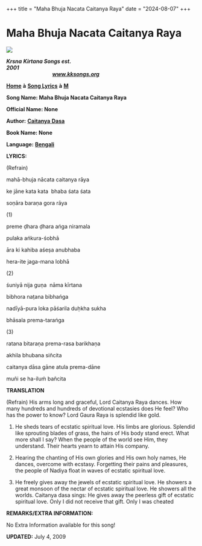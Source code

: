 +++
title = "Maha Bhuja Nacata Caitanya Raya"
date = "2024-08-07"
+++

# Maha Bhuja Nacata Caitanya Raya
[**![](http://kksongs.org/image_files/image002.jpg)**](http://kksongs.org/)

**_Krsna_** **_Kirtana Songs est. 2001_**                                                                                                                                                      **_www.kksongs.org_**

[**Home**](http://kksongs.org/) **à** [**Song Lyrics**](http://kksongs.org/lyrics.html) **à** [**M**](http://kksongs.org/songs/song_m.html)

**Song Name: Maha Bhuja Nacata Caitanya Raya**

**Official Name: None**

**Author:** [**Caitanya** **Dasa**](http://kksongs.org/authors/list/caitanya.html)

**Book Name: None**

**Language:** [**Bengali**](http://kksongs.org/language/list/bengali.html)

**LYRICS:**

(Refrain)

mahā-bhuja nācata caitanya rāya

ke jāne kata kata  bhaba śata śata

soṇāra baraṇa gora rāya

(1)

preme ḍhara ḍhara ańga niramala

pulaka ańkura-śobhā

āra ki kahiba aśeṣa anubhaba

hera-ite jaga-mana lobhā

(2)

śuniyā nija guṇa  nāma kīrtana

bibhora naṭana bibhańga

nadīyā-pura loka pāśarila duḥkha sukha

bhāsala prema-tarańga

(3)

ratana bitaraṇa prema-rasa barikhaṇa

akhila bhubana siñcita

caitanya dāsa gāne atula prema-dāne

muñi se ha-iluḿ bañcita

**TRANSLATION**

(Refrain) His arms long and graceful, Lord Caitanya Raya dances. How many hundreds and hundreds of devotional ecstasies does He feel? Who has the power to know? Lord Gaura Raya is splendid like gold.

1) He sheds tears of ecstatic spiritual love. His limbs are glorious. Splendid like sprouting blades of grass, the hairs of His body stand erect. What more shall I say? When the people of the world see Him, they understand. Their hearts yearn to attain His company.

2) Hearing the chanting of His own glories and His own holy names, He dances, overcome with ecstasy. Forgetting their pains and pleasures, the people of Nadiya float in waves of ecstatic spiritual love.

3) He freely gives away the jewels of ecstatic spiritual love. He showers a great monsoon of the nectar of ecstatic spiritual love. He showers all the worlds. Caitanya dasa sings: He gives away the peerless gift of ecstatic spiritual love. Only I did not receive that gift. Only I was cheated

**REMARKS/EXTRA INFORMATION:**

No Extra Information available for this song!

**UPDATED:** July 4, 2009